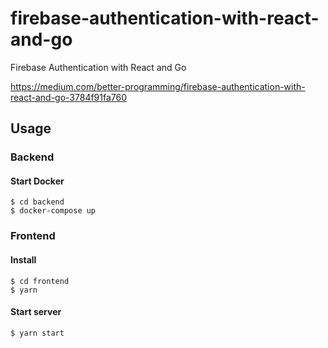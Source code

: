 # firebase-authentication-with-react-and-go
Firebase Authentication with React and Go

https://medium.com/better-programming/firebase-authentication-with-react-and-go-3784f91fa760

## Usage

### Backend

#### Start Docker

```
$ cd backend
$ docker-compose up
```

### Frontend

#### Install

```
$ cd frontend
$ yarn 
```

#### Start server

```
$ yarn start
```

